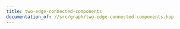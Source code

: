 ```yaml
---
title: two-edge-connected-components
documentation_of: //src/graph/two-edge-connected-components.hpp
---
```

